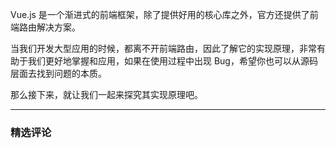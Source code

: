 <p data-nodeid="57282">Vue.js 是一个渐进式的前端框架，除了提供好用的核心库之外，官方还提供了前端路由解决方案。</p>


<p data-nodeid="57260">当我们开发大型应用的时候，都离不开前端路由，因此了解它的实现原理，非常有助于我们更好地掌握和应用，如果在使用过程中出现 Bug，希望你也可以从源码层面去找到问题的本质。</p>
<p data-nodeid="57261">那么接下来，就让我们一起来探究其实现原理吧。</p>

---

### 精选评论


